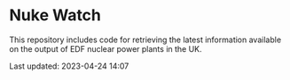 # Nuke Watch

This repository includes code for retrieving the latest information available on the output of EDF nuclear power plants in the UK.

Last updated: 2023-04-24 14:07